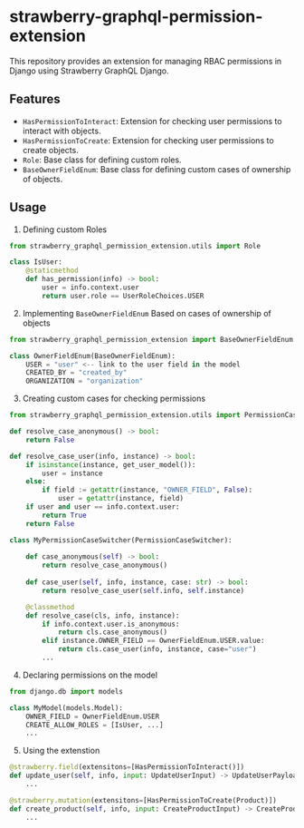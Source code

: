 # strawberry-graphql-permission-extension

This repository provides an extension for managing RBAC permissions in Django using Strawberry GraphQL Django.

## Features
- `HasPermissionToInteract`: Extension for checking user permissions to interact with objects.
- `HasPermissionToCreate`: Extension for checking user permissions to create objects.
- `Role`: Base class for defining custom roles.
- `BaseOwnerFieldEnum`: Base class for defining custom cases of ownership of objects.

## Usage

1. Defining custom Roles

```python
from strawberry_graphql_permission_extension.utils import Role

class IsUser:
    @staticmethod
    def has_permission(info) -> bool:
        user = info.context.user
        return user.role == UserRoleChoices.USER
```
2. Implementing `BaseOwnerFieldEnum`
Based on cases of ownership of objects

```python
from strawberry_graphql_permission_extension import BaseOwnerFieldEnum

class OwnerFieldEnum(BaseOwnerFieldEnum):
    USER = "user" <-- link to the user field in the model
    CREATED_BY = "created_by" 
    ORGANIZATION = "organization"
```

3. Creating custom cases for checking permissions

```python
from strawberry_graphql_permission_extension.utils import PermissionCaseSwitcher

def resolve_case_anonymous() -> bool:
    return False

def resolve_case_user(info, instance) -> bool:
    if isinstance(instance, get_user_model()):
        user = instance
    else:
        if field := getattr(instance, "OWNER_FIELD", False):
            user = getattr(instance, field)
    if user and user == info.context.user:
        return True
    return False

class MyPermissionCaseSwitcher(PermissionCaseSwitcher):
    
    def case_anonymous(self) -> bool:
        return resolve_case_anonymous()
    
    def case_user(self, info, instance, case: str) -> bool:
        return resolve_case_user(self.info, self.instance)

    @classmethod
    def resolve_case(cls, info, instance):
        if info.context.user.is_anonymous:
            return cls.case_anonymous()
        elif instance.OWNER_FIELD == OwnerFieldEnum.USER.value:
            return cls.case_user(info, instance, case="user")
        ...
```

4. Declaring permissions on the model

```python
from django.db import models

class MyModel(models.Model):
    OWNER_FIELD = OwnerFieldEnum.USER
    CREATE_ALLOW_ROLES = [IsUser, ...]
    ...
```

5. Using the extenstion
```python
@strawberry.field(extensitons=[HasPermissionToInteract()])
def update_user(self, info, input: UpdateUserInput) -> UpdateUserPayload:
    ...

@strawberry.mutation(extensitons=[HasPermissionToCreate(Product)])
def create_product(self, info, input: CreateProductInput) -> CreateProductPayload:
    ...
```
